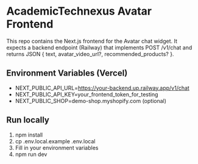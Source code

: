 # AcademicTechnexus Avatar Frontend

This repo contains the Next.js frontend for the Avatar chat widget.
It expects a backend endpoint (Railway) that implements POST /v1/chat and returns JSON { text, avatar_video_url?, recommended_products? }.

## Environment Variables (Vercel)
- NEXT_PUBLIC_API_URL=https://your-backend.up.railway.app/v1/chat
- NEXT_PUBLIC_API_KEY=your_frontend_token_for_testing
- NEXT_PUBLIC_SHOP=demo-shop.myshopify.com (optional)

## Run locally
1. npm install
2. cp .env.local.example .env.local
3. Fill in your environment variables
4. npm run dev
